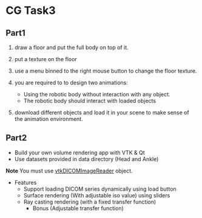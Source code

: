 # CG Task3

## Part1

1. draw a floor and put the full body on top of it.
2. put a texture on the floor
3. use a menu binned to the right mouse button to change the floor texture.
4. you are required to to design two animations:
    * Using the robotic body without interaction with any object.
    *  The robotic body should interact with loaded objects

5. download different objects and load it in your scene to make sense of the animation environment.

## Part2

* Build your own volume rendering app with VTK & Qt
* Use datasets provided in data directory (Head and Ankle)

**Note** You must use [vtkDICOMImageReader](https://vtk.org/doc/nightly/html/classvtkDICOMImageReader.html#details) object.

* Features 
    * Support loading DICOM series dynamically using load button
    * Surface rendering (With adjustable iso value) using sliders
    * Ray casting rendering (with a fixed transfer function)
        * Bonus (Adjustable transfer function)


